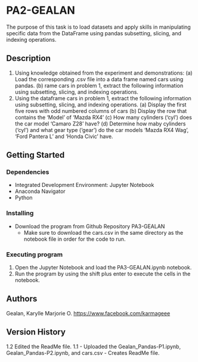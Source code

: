 # PA2-GEALAN

The purpose of this task is to load datasets and apply skills in manipulating specific data from the DataFrame using pandas subsetting, slicing, and indexing operations.

## Description

1. Using knowledge obtained from the experiment and demonstrations:
   (a) Load the corresponding .csv file into a data frame named cars using pandas.
   (b) rame cars in problem 1, extract the following information using subsetting, slicing, and indexing operations.
2. Using the dataframe cars in problem 1, extract the following information using subsetting, slicing, and indexing operations.
   (a) Display the first five rows with odd numbered columns of cars
   (b) Display the row that contains the ‘Model’ of ‘Mazda RX4’
   (c) How many cylinders (‘cyl’) does the car model ‘Camaro Z28’ have?
   (d) Determine how maby cylinders (‘cyl’) and what gear type (‘gear’) do the car models ‘Mazda RX4 Wag’, ‘Ford Pantera L’ and ‘Honda Civic’ have.

## Getting Started

### Dependencies

- Integrated Development Environment: Jupyter Notebook
- Anaconda Navigator
- Python

### Installing
- Download the program from Github Repository PA3-GEALAN
    - Make sure to download the cars.csv in the same directory as the notebook file in order for the code to run.

### Executing program

1. Open the Jupyter Notebook and load the PA3-GEALAN.ipynb notebook.
2. Run the program by using the shift plus enter to execute the cells in the notebook.

## Authors
Gealan, Karylle Marjorie O. https://www.facebook.com/karmageee

## Version History

1.2 Edited the ReadMe file.
1.1 
    -    Uploaded the Gealan_Pandas-P1.ipynb, Gealan_Pandas-P2.ipynb, and cars.csv
    -    Creates ReadMe file.
